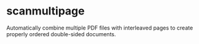 # scanmultipage
Automatically combine multiple PDF files with interleaved pages to create properly ordered double-sided documents.
